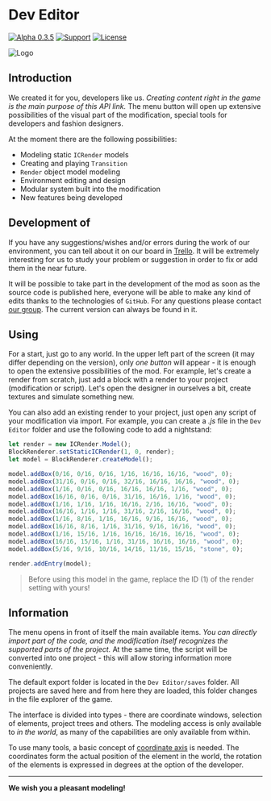 # Dev Editor

[![Alpha 0.3.5](https://img.shields.io/badge/version-0.3.5-green.svg)](https://icmods.mineprogramming.org/mod?id=614)
[![Support](https://img.shields.io/github/repo-size/nernar/dev-editor)](https://vk.com/nteditor)
[![License](https://img.shields.io/:license-apache-blue.svg)](http://www.apache.org/licenses/LICENSE-2.0.html)

![Logo](https://i.imgur.com/DBA28dI.png)

## Introduction

We created it for you, developers like us. *Creating content right in the game is the main purpose of this API link.* The menu button will open up extensive possibilities of the visual part of the modification, special tools for developers and fashion designers.

At the moment there are the following possibilities:
- Modeling static `ICRender` models
- Creating and playing `Transition`
- `Render` object model modeling
- Environment editing and design
- Modular system built into the modification
- New features being developed

## Development of

If you have any suggestions/wishes and/or errors during the work of our environment, you can tell about it on our board in [Trello](https://trello.com/b/wzYtpA3W/dev-editor). It will be extremely interesting for us to study your problem or suggestion in order to fix or add them in the near future.

It will be possible to take part in the development of the mod as soon as the source code is published here, everyone will be able to make any kind of edits thanks to the technologies of `GitHub`. For any questions please contact [our group](https://vk.me/nernar). The current version can always be found in it.

## Using

For a start, just go to any world. In the upper left part of the screen (it may differ depending on the version), only *one button* will appear - it is enough to open the extensive possibilities of the mod. For example, let's create a render from scratch, just add a block with a render to your project (modification or script). Let's open the designer in ourselves a bit, create textures and simulate something new.

You can also add an existing render to your project, just open any script of your modification via import. For example, you can create a *.js* file in the `Dev Editor` folder and use the following code to add a nightstand:

```js
let render = new ICRender.Model();
BlockRenderer.setStaticICRender(1, 0, render);
let model = BlockRenderer.createModel();

model.addBox(0/16, 0/16, 0/16, 1/16, 16/16, 16/16, "wood", 0);
model.addBox(31/16, 0/16, 0/16, 32/16, 16/16, 16/16, "wood", 0);
model.addBox(1/16, 0/16, 0/16, 16/16, 16/16, 1/16, "wood", 0);
model.addBox(16/16, 0/16, 0/16, 31/16, 16/16, 1/16, "wood", 0);
model.addBox(1/16, 1/16, 1/16, 16/16, 2/16, 16/16, "wood", 0);
model.addBox(16/16, 1/16, 1/16, 31/16, 2/16, 16/16, "wood", 0);
model.addBox(1/16, 8/16, 1/16, 16/16, 9/16, 16/16, "wood", 0);
model.addBox(16/16, 8/16, 1/16, 31/16, 9/16, 16/16, "wood", 0);
model.addBox(1/16, 15/16, 1/16, 16/16, 16/16, 16/16, "wood", 0);
model.addBox(16/16, 15/16, 1/16, 31/16, 16/16, 16/16, "wood", 0);
model.addBox(5/16, 9/16, 10/16, 14/16, 11/16, 15/16, "stone", 0);

render.addEntry(model);
```

> Before using this model in the game, replace the ID (1) of the render setting with yours!

## Information

The menu opens in front of itself the main available items. *You can directly import part of the code, and the modification itself recognizes the supported parts of the project.* At the same time, the script will be converted into one project - this will allow storing information more conveniently.

The default export folder is located in the `Dev Editor/saves` folder.  All projects are saved here and from here they are loaded, this folder changes in the file explorer of the game.

The interface is divided into types - there are coordinate windows, selection of elements, project trees and others.  The modeling access is only available to *in the world*, as many of the capabilities are only available from within.

To use many tools, a basic concept of [coordinate axis](https://wikipedia.org/wiki/%D0%A1%D0%B8%D1%81%D1%82%D0%B5%D0%BC%D0%B0_%D0%BA%D0%BE%D0%BE%D1%80%D0%B4%D0%B8%D0%BD%D0%B0%D1%82) is needed. The coordinates form the actual position of the element in the world, the rotation of the elements is expressed in degrees at the option of the developer.

---

**We wish you a pleasant modeling!**
